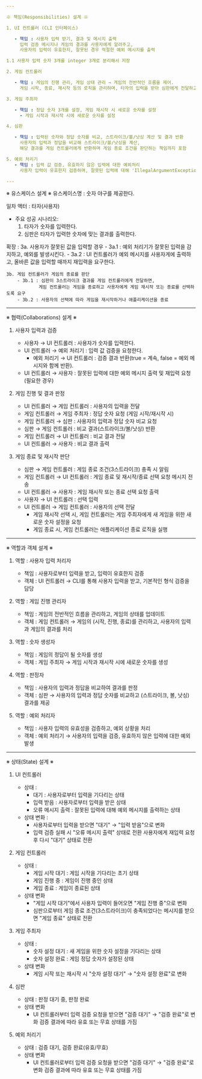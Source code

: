 ```yaml
---

※ 책임(Responsibilities) 설계 ※

1. UI 컨트롤러 (CLI 인터페이스)

   - 책임 : 사용자 입력 받기, 결과 및 메시지 출력
     입력 검증 메시지나 게임의 결과를 사용자에게 알려주고,
     사용자의 입력이 유효한지, 잘못된 경우 적절한 예외 메시지를 출력

1.1 사용자 입력 숫자 3개를 integer 3개로 분리해서 저장

2. 게임 컨트롤러

   - 책임 : 게임의 진행 관리, 게임 상태 관리 → 게임의 전반적인 흐름을 제어.
     게임 시작, 종료, 재시작 등의 로직을 관리하며, 타자의 입력을 받아 심판에게 전달하고, 심판의 판정 결과에 따라 게임의 상태를 업데이트

3. 게임 주최자

   - 책임 : 정답 숫자 3개를 설정, 게임 재시작 시 새로운 숫자를 설정
     - 게임 시작과 재시작 시에 새로운 숫자를 설정

4. 심판

   - 책임 : 입력된 숫자와 정답 숫자를 비교, 스트라이크/볼/낫싱 계산 및 결과 반환
     사용자의 입력과 정답을 비교해 스트라이크/볼/낫싱을 계산,
     해당 결과를 게임 컨트롤러에게 반환하며 게임 종료 조건을 판단하는 책임까지 포함

5. 예외 처리기
   - 책임 : 입력 값 검증, 유효하지 않은 입력에 대한 예외처리
     사용자 입력이 유효한지 검증하며, 잘못된 입력에 대해 'IllegalArgumentException'을 발생

---
```


※ 유스케이스 설계 ※
유스케이스명 : 숫자 야구를 제공한다.

일차 액터 : 타자(사용자)

- 주요 성공 시나리오:
  1. 타자가 숫자를 입력한다.
  2. 심판은 타자가 입력한 숫자에 맞는 결과를 출력한다.

확장 :
3a. 사용자가 잘못된 값을 입력할 경우 - 3a.1 : 예외 처리기가 잘못된 입력을 감지하고, 예외를 발생시킨다. - 3a.2 : UI 컨트롤러가 예외 메시지를 사용자게에 출력하고,
올바른 값을 입력할 때까지 재입력을 요구한다.

    3b. 게임 컨트롤러가 게임의 종료를 판단
        - 3b.1 : 심판이 3스트라이크 결과를 게임 컨트롤러에게 전달하면,
                게임 컨트롤러는 게임을 종료하고 사용자에게 게임 재시작 또는 종료를 선택하도록 요구
        - 3b.2 : 사용자의 선택에 따라 게임을 재시작하거나 애플리케이션을 종료

---

※ 협력(Collaborations) 설계 ※

1. 사용자 입력과 검증
   - 사용자 → UI 컨트롤러 : 사용자가 숫자를 입력한다.
   - UI 컨트롤러 → 예외 처리기 : 입력 값 검증을 요청한다.
     - 예외 처리기 → UI 컨트롤러 : 검증 결과 반환(true = 계속, false = 예외 메시지와 함께 반환).
   - UI 컨트롤러 → 사용자 : 잘못된 입력에 대한 예외 메시지 출력 및 재입력 요청 (필요한 경우)

2. 게임 진행 및 결과 판정
   - UI 컨트롤러 → 게임 컨트롤러 : 사용자의 입력을 전달
   - 게임 컨트롤러 → 게임 주최자 : 정답 숫자 요청 (게임 시작/재시작 시)
   - 게임 컨트롤러 → 심판 : 사용자의 입력과 정답 숫자 비교 요청
   - 심판 → 게임 컨트롤러 : 비교 결과(스트라이크/볼/낫싱) 반환
   - 게임 컨트롤러 → UI 컨트롤러 : 비교 결과 전달
   - UI 컨트롤러 → 사용자 : 비교 결과 출력

3. 게임 종료 및 재시작 판단
   - 심판 → 게임 컨트롤러 : 게임 종료 조건(3스트라이크) 충족 시 알림
   - 게임 컨트롤러 → UI 컨트롤러 : 게임 종료 및 재시작/종료 선택 요청 메시지 전송
   - UI 컨트롤러 → 사용자 : 게임 재시작 또는 종료 선택 요청 출력
   - 사용자 → UI 컨트롤러 : 선택 입력
   - UI 컨트롤러 → 게임 컨트롤러 : 사용자의 선택 전달
     - 게임 재시작 선택 시, 게임 컨트롤러는 게임 주최자에게 새 게임을 위한 새로운 숫자 설정을 요청
     - 게임 종료 시, 게임 컨트롤러는 애플리케이션 종료 로직을 실행

---

※ 역할과 객체 설계 ※

1. 역할 : 사용자 입력 처리자

   - 책임 : 사용자로부터 입력을 받고, 입력이 유효한지 검증
   - 객체 : UI 컨트롤러 → CLI를 통해 사용자 입력을 받고, 기본적인 형식 검증을 담당

2. 역할 : 게임 진행 관리자

   - 책임 : 게임의 전반적인 흐름을 관리하고, 게임의 상태를 업데이트
   - 객체 : 게임 컨트롤러 → 게임의 (시작, 진행, 종료)를 관리하고,
     사용자의 입력과 게임의 결과를 처리

3. 역할 : 숫자 생성자

   - 책임 : 게임의 정답이 될 숫자를 생성
   - 객체 : 게임 주최자 → 게임 시작과 재시작 시에 새로운 숫자를 생성

4. 역할 : 판정자
   - 책임 : 사용자의 입력과 정답을 비교하여 결과를 판정
   - 객체 : 심판 → 사용자의 입력과 정답 숫자를 비교하고 (스트라이크, 볼, 낫싱) 결과를 제공

5. 역할 : 예외 처리자
    - 책임 : 사용자 입력의 유효성을 검증하고, 예외 상황을 처리
    - 객체 : 예외 처리기 → 사용자의 입력을 검증, 유효하지 않은 입력에 대한 예외 발생
---

※ 상태(State) 설계 ※

1. UI 컨트롤러
    - 상태 :
        - 대기 : 사용자로부터 입력을 기다리는 상태
        - 입력 받음 : 사용자로부터 입력을 받은 상태
        - 오류 메시지 출력 : 잘못된 입력에 대해 예외 메시지를 출력하는 상태
    - 상태 변화 :
        - 사용자로부터 입력을 받으면 "대기" → "입력 받음"으로 변화
        - 입력 검증 실패 시 "오류 메시지 출력" 상태로 전환
            사용자에게 재입력 요청 후 다시 "대기" 상태로 전환

2. 게임 컨트롤러
    - 상태 :
        - 게임 시작 대기 : 게임 시작을 기다리는 초기 상태
        - 게임 진행 중 : 게임이 진행 중인 상태
        - 게임 종료 : 게임이 종료된 상태
    - 상태 변화
        - "게임 시작 대기"에서 사용자 입력이 들어오면 "게임 진행 중"으로 변화
        - 심판으로부터 게임 종료 조건(3스트라이크)이 충족되었다는 메시지를 받으면
            "게임 종료" 상태로 전환

3. 게임 주최자
    - 상태 :
        - 숫자 설정 대기 : 새 게임을 위한 숫자 설정을 기다리는 상태
        - 숫자 설정 완료 : 게임 정답 숫자가 설정된 상태
    - 상태 변화
        - 게임 시작 또는 재시작 시 "숫자 설정 대기" → "숫자 설정 완료"로 변화

4. 심판
    - 상태 : 판정 대기 중, 판정 완료
    - 상태 변화
        - UI 컨트롤러부터 입력 검증 요청을 받으면 "검증 대기" → "검증 완료"로 변화
            검증 결과에 따라 유효 또는 무효 상태를 가짐

5. 예외 처리기
    - 상태 : 검증 대기, 검증 완료(유효/무효)
    - 상태 변화
        - UI 컨트롤러로부터 입력 검증 요청을 받으면 "검증 대기" → "검증 완료"로 변화
            검증 결과에 따라 유효 또는 무효 상태를 가짐